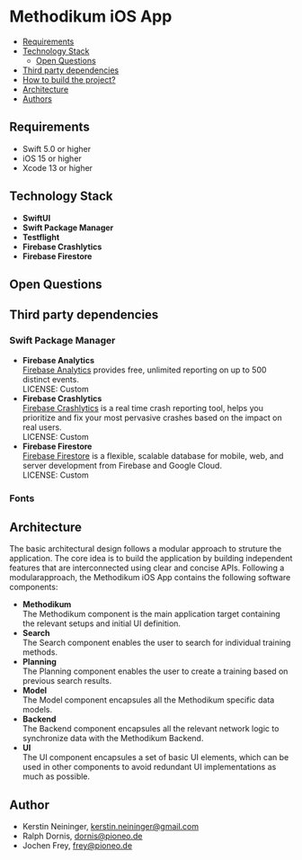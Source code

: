 
# Methodikum iOS App

* [Requirements](#requirements)
* [Technology Stack](#technology-stack)
    * [Open Questions](#open-questions)
* [Third party dependencies](#third-party-dependencies)
* [How to build the project?](#how-to-build-the-project)
* [Architecture](#architecture)
* [Authors](#author)

## Requirements
- Swift 5.0 or higher
- iOS 15 or higher
- Xcode 13 or higher


## Technology Stack
- **SwiftUI**
- **Swift Package Manager**
- **Testflight**
- **Firebase Crashlytics** 
- **Firebase Firestore**

## Open Questions

## Third party dependencies
### Swift Package Manager
- **Firebase Analytics**
    <br> [Firebase Analytics](https://firebase.google.com) provides free, unlimited reporting on up to 500 distinct events.
    <br>LICENSE: Custom
- **Firebase Crashlytics**
    <br> [Firebase Crashlytics](https://firebase.google.com) is a real time crash reporting tool, helps you prioritize and fix your most pervasive crashes based on the impact on real users.
    <br>LICENSE: Custom
- **Firebase Firestore**
    <br> [Firebase Firestore](https://firebase.google.com) is a flexible, scalable database for mobile, web, and server development from Firebase and Google Cloud.
    <br>LICENSE: Custom 

### Fonts

## Architecture
The basic architectural design follows a modular approach to struture the application. The core idea is to build the application by building independent features that are interconnected using clear and concise APIs. 
Following a modularapproach, the Methodikum iOS App contains the following software components:

- **Methodikum**
    <br> The Methodikum component is the main application target containing the relevant setups and initial UI definition.
- **Search**
    <br> The Search component enables the user to search for individual training methods. 
- **Planning**
    <br> The Planning component enables the user to create a training based on previous search results. 
- **Model**
    <br> The Model component encapsules all the Methodikum specific data models. 
- **Backend**
    <br> The Backend component encapsules all the relevant network logic to synchronize data with the Methodikum Backend. 
- **UI**
    <br> The UI component encapsules a set of basic UI elements, which can be used in other components to avoid redundant UI implementations as much as possible. 


## Author 
- Kerstin Neininger, kerstin.neininger@gmail.com
- Ralph Dornis, dornis@pioneo.de
- Jochen Frey, frey@pioneo.de
